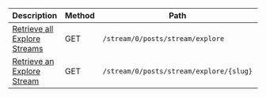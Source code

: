 <table class='table table-striped'>
    <thead>
        <tr>
            <th width="410">Description</th>
            <th width="80">Method</th>
            <th width="320">Path</th>
            <th width="60">Token</th>
        </tr>
    </thead>
    <tbody>
        <tr>
            <td><a href="/docs/resources/explore/#retrieve-all-explore-streams">Retrieve all Explore Streams</a></td>
            <td>GET</td>
            <td><code>/stream/0/posts/stream/explore</code></td>
            <td>None</td>
        </tr>
        <tr>
            <td><a href="/docs/resources/explore/#retrieve-an-explore-stream">Retrieve an Explore Stream</a></td>
            <td>GET</td>
            <td><code>/stream/0/posts/stream/explore/{slug}</code></td>
            <td>None</td>
        </tr>
    </tbody>
</table>
